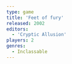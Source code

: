 ```yaml
---
type: game
title: 'Feet of fury'
released: 2002
editors: 
  - 'Cryptic Allusion'
players: 2
genres:
  - Inclassable
---
```

